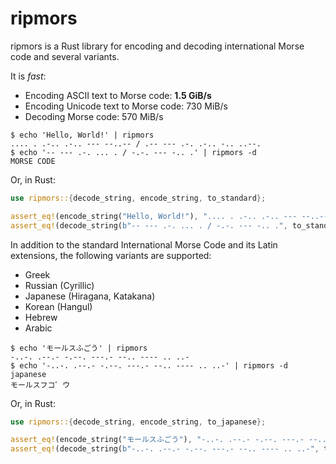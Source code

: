 # ripmors

ripmors is a Rust library for encoding and decoding international Morse code and several variants.

It is _fast_:

- Encoding ASCII text to Morse code: **1.5 GiB/s**
- Encoding Unicode text to Morse code: 730 MiB/s
- Decoding Morse code: 570 MiB/s

```shell
$ echo 'Hello, World!' | ripmors
.... . .-.. .-.. --- --..-- / .-- --- .-. .-.. -.. ..--.
$ echo '-- --- .-. ... . / -.-. --- -.. .' | ripmors -d
MORSE CODE
```

Or, in Rust:

```rust
use ripmors::{decode_string, encode_string, to_standard};

assert_eq!(encode_string("Hello, World!"), ".... . .-.. .-.. --- --..-- / .-- --- .-. .-.. -.. ..--.");
assert_eq!(decode_string(b"-- --- .-. ... . / -.-. --- -.. .", to_standard), "MORSE CODE");
```

In addition to the standard International Morse Code and its Latin extensions,
the following variants are supported:

- Greek
- Russian (Cyrillic)
- Japanese (Hiragana, Katakana)
- Korean (Hangul)
- Hebrew
- Arabic

```shell
$ echo 'モールスふごう' | ripmors
-..-. .--.- -.--. ---.- --.. ---- .. ..-
$ echo '-..-. .--.- -.--. ---.- --.. ---- .. ..-' | ripmors -d japanese
モールスフコ゛ウ
```

Or, in Rust:

```rust
use ripmors::{decode_string, encode_string, to_japanese};

assert_eq!(encode_string("モールスふごう"), "-..-. .--.- -.--. ---.- --.. ---- .. ..-");
assert_eq!(decode_string(b"-..-. .--.- -.--. ---.- --.. ---- .. ..-", to_japanese), "モールスフコ゛ウ");
```
